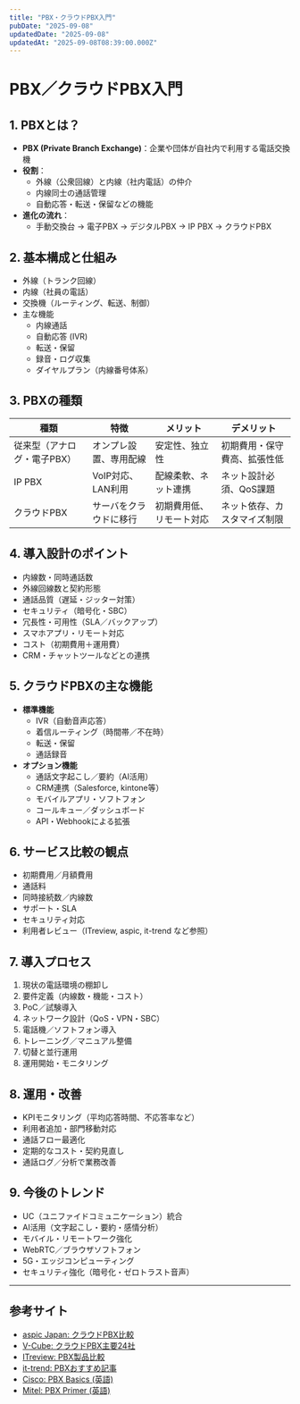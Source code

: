 ```yaml
---
title: "PBX・クラウドPBX入門"
pubDate: "2025-09-08"
updatedDate: "2025-09-08"
updatedAt: "2025-09-08T08:39:00.000Z"
---
```

# PBX／クラウドPBX入門

## 1. PBXとは？

- **PBX (Private Branch Exchange)**：企業や団体が自社内で利用する電話交換機
- **役割**：
    - 外線（公衆回線）と内線（社内電話）の仲介
    - 内線同士の通話管理
    - 自動応答・転送・保留などの機能
- **進化の流れ**：
    - 手動交換台 → 電子PBX → デジタルPBX → IP PBX → クラウドPBX

## 2. 基本構成と仕組み

- 外線（トランク回線）
- 内線（社員の電話）
- 交換機（ルーティング、転送、制御）
- 主な機能
    - 内線通話
    - 自動応答 (IVR)
    - 転送・保留
    - 録音・ログ収集
    - ダイヤルプラン（内線番号体系）

## 3. PBXの種類

| 種類              | 特徴           | メリット         | デメリット          |
| --------------- | ------------ | ------------ | -------------- |
| 従来型（アナログ・電子PBX） | オンプレ設置、専用配線  | 安定性、独立性      | 初期費用・保守費高、拡張性低 |
| IP PBX          | VoIP対応、LAN利用 | 配線柔軟、ネット連携   | ネット設計必須、QoS課題  |
| クラウドPBX         | サーバをクラウドに移行  | 初期費用低、リモート対応 | ネット依存、カスタマイズ制限 |

## 4. 導入設計のポイント

- 内線数・同時通話数
- 外線回線数と契約形態
- 通話品質（遅延・ジッター対策）
- セキュリティ（暗号化・SBC）
- 冗長性・可用性（SLA／バックアップ）
- スマホアプリ・リモート対応
- コスト（初期費用＋運用費）
- CRM・チャットツールなどとの連携

## 5. クラウドPBXの主な機能

- **標準機能**
    - IVR（自動音声応答）
    - 着信ルーティング（時間帯／不在時）
    - 転送・保留
    - 通話録音
- **オプション機能**
    - 通話文字起こし／要約（AI活用）
    - CRM連携（Salesforce, kintone等）
    - モバイルアプリ・ソフトフォン
    - コールキュー／ダッシュボード
    - API・Webhookによる拡張

## 6. サービス比較の観点

- 初期費用／月額費用
- 通話料
- 同時接続数／内線数
- サポート・SLA
- セキュリティ対応
- 利用者レビュー（ITreview, aspic, it-trend など参照）

## 7. 導入プロセス

1. 現状の電話環境の棚卸し
2. 要件定義（内線数・機能・コスト）
3. PoC／試験導入
4. ネットワーク設計（QoS・VPN・SBC）
5. 電話機／ソフトフォン導入
6. トレーニング／マニュアル整備
7. 切替と並行運用
8. 運用開始・モニタリング

## 8. 運用・改善

- KPIモニタリング（平均応答時間、不応答率など）
- 利用者追加・部門移動対応
- 通話フロー最適化
- 定期的なコスト・契約見直し
- 通話ログ／分析で業務改善

## 9. 今後のトレンド

- UC（ユニファイドコミュニケーション）統合
- AI活用（文字起こし・要約・感情分析）
- モバイル・リモートワーク強化
- WebRTC／ブラウザソフトフォン
- 5G・エッジコンピューティング
- セキュリティ強化（暗号化・ゼロトラスト音声）

---

## 参考サイト

- [aspic Japan: クラウドPBX比較](https://www.aspicjapan.org/asu/article/2325)
- [V-Cube: クラウドPBX主要24社](https://jp.vcube.com/zoom/knowhow/064)
- [ITreview: PBX製品比較](https://www.itreview.jp/categories/pbx)
- [it-trend: PBXおすすめ記事](https://it-trend.jp/pbx/article/choice)
- [Cisco: PBX Basics (英語)](https://www.cisco.com/site/us/en/learn/topics/small-business/pbx-the-basics.html)
- [Mitel: PBX Primer (英語)](https://www.mitel.com/articles/whats-the-meaning-of-pbx)
